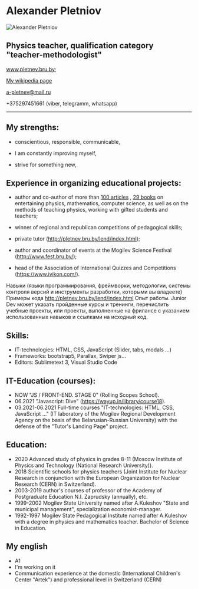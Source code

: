 # Alexander Pletniov
![Alexander Pletniov](http://pletnev.bru.by/lend/img/slider/1.JPG)

Physics teacher, qualification category "teacher-methodologist"
---
<a href="http://pletnev.bru.by/lend/index.html">www.pletnev.bru.by</a>; 

<a href="https://ru.wikipedia.org/wiki/Плетнёв,_Александр_Эдуардович">My wikipedia page</a>

a-pletnev@mail.ru

+375297451661 (viber, telegramm, whatsapp)


---

## Му strengths:

* conscientious, responsible, communicable,

* I am constantly improving myself,

* strive for something new,

## Experience in organizing educational projects:
* author and co-author of more than <a href="http://pletnev.bru.by/load/ads/ads/moi_publiukacii/39-1-0-173">100 articles</a>
, <a href="http://pletnev.moy.su/index/knigi/0-12">29 books</a> on entertaining physics, mathematics, computer science, as well as on the methods of teaching physics, working with gifted students and teachers;

* winner of regional and republican competitions of pedagogical skills;

* private tutor (http://pletnev.bru.by/lend/index.html);

* author and coordinator of events at the Mogilev Science Festival (http://www.fest.bru.by/);

* head of the Association of International Quizzes and Competitions (https://www.ivikon.com/).

Навыки (языки программирования, фреймворки, методологии, системы контроля версий и инструменты разработки, которыми вы владеете)
Примеры кода
http://pletnev.bru.by/lend/index.html
Опыт работы. Junior Dev может указать пройденные курсы и тренинги, перечислить учебные проекты, или проекты, выполненные на фрилансе с указанием использованных навыков и ссылками на исходный код.
## Skills:
* IT-technologies: HTML, CSS, JavaScript (Slider, tabs, modals ...)
* Frameworks: bootstrap5, Parallax, Swiper js...
* Editors: Sublimetext 3, Visual Studio Code
## IT-Education (courses):
* NOW "JS / FRONT-END. STAGE 0" (Rolling Scopes School).
* 06.2021 "Javascript: Dive" (https://wayup.in/library/course18).
* 03.2021-06.2021 Full-time courses "IT-technologies: HTML, CSS, JavaScript ..." (IT laboratory of the Mogilev Regional Development Agency on the basis of the Belarusian-Russian University) with the defense of the "Tutor's Landing Page" project.
## Education:
* 2020 Advanced study of physics in grades 8-11 (Moscow Institute of Physics and Technology (National Research University)).
* 2018 Scientific schools for physics teachers (Joint Institute for Nuclear Research in conjunction with the European Organization for Nuclear Research (CERN) in Switzerland).
* 2003-2019 author's courses of professor of the Academy of Postgraduate Education N.I. Zaprudsky (annually), etc.
* 1999-2002 Mogilev State University named after A.Kuleshov "State and municipal management", specialization economist-manager.
* 1992-1997 Mogilev State Pedagogical Institute named after A.Kuleshov with a degree in physics and mathematics teacher. Bachelor of Science in Education.

## My english
* A1
* I'm working on it
* Communication experience at the domestic (International Children's Center "Artek") and professional level in Switzerland (CERN)


